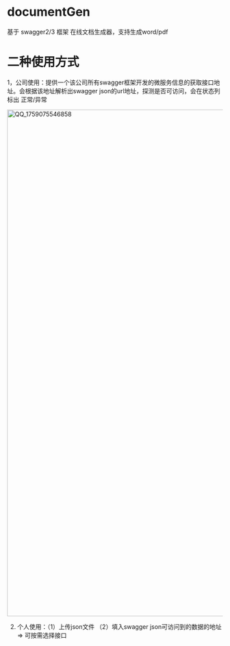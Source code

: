 # documentGen
基于 swagger2/3 框架 在线文档生成器，支持生成word/pdf

# 二种使用方式
1，公司使用：提供一个该公司所有swagger框架开发的微服务信息的获取接口地址。会根据该地址解析出swagger json的url地址，探测是否可访问，会在状态列标出 正常/异常

<img width="2559" height="1182" alt="QQ_1759075546858" src="https://github.com/user-attachments/assets/9daa6255-a65b-4f25-bbc0-25a84ab75718" />

2. 个人使用：（1）上传json文件 （2）填入swagger json可访问到的数据的地址  => 可按需选择接口
